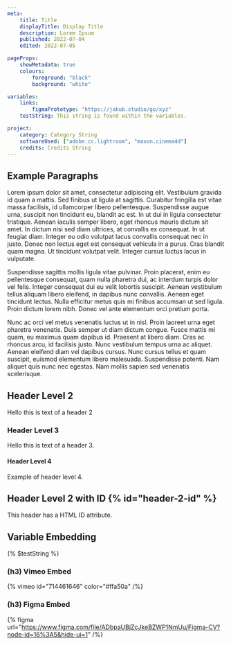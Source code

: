 ```yaml
---
meta:
    title: Title
    displayTitle: Display Title
    description: Lorem Ipsum
    published: 2022-07-04
    edited: 2022-07-05

pageProps:
    showMetadata: true
    colours:
        foreground: "black"
        background: "white"

variables:
    links:
        figmaPrototype: "https://jakub.studio/go/xyz"
    testString: This string is found within the variables.

project:
    category: Category String
    softwareUsed: ["adobe.cc.lightroom", "maxon.cinema4d"]
    credits: Credits String
---
```

## Example Paragraphs
Lorem ipsum dolor sit amet, consectetur adipiscing elit. Vestibulum gravida id quam a mattis. Sed finibus ut ligula at sagittis. Curabitur fringilla est vitae massa facilisis, id ullamcorper libero pellentesque. Suspendisse augue urna, suscipit non tincidunt eu, blandit ac est. In ut dui in ligula consectetur tristique. Aenean iaculis semper libero, eget rhoncus mauris dictum sit amet. In dictum nisi sed diam ultrices, at convallis ex consequat. In ut feugiat diam. Integer eu odio volutpat lacus convallis consequat nec in justo. Donec non lectus eget est consequat vehicula in a purus. Cras blandit quam magna. Ut tincidunt volutpat velit. Integer cursus luctus lacus in vulputate.

Suspendisse sagittis mollis ligula vitae pulvinar. Proin placerat, enim eu pellentesque consequat, quam nulla pharetra dui, ac interdum turpis dolor vel felis. Integer consequat dui eu velit lobortis suscipit. Aenean vestibulum tellus aliquam libero eleifend, in dapibus nunc convallis. Aenean eget tincidunt lectus. Nulla efficitur metus quis mi finibus accumsan ut sed ligula. Proin dictum lorem nibh. Donec vel ante elementum orci pretium porta.

Nunc ac orci vel metus venenatis luctus ut in nisl. Proin laoreet urna eget pharetra venenatis. Duis semper ut diam dictum congue. Fusce mattis mi quam, eu maximus quam dapibus id. Praesent at libero diam. Cras ac rhoncus arcu, id facilisis justo. Nunc vestibulum tempus urna ac aliquet. Aenean eleifend diam vel dapibus cursus. Nunc cursus tellus et quam suscipit, euismod elementum libero malesuada. Suspendisse potenti. Nam aliquet quis nunc nec egestas. Nam mollis sapien sed venenatis scelerisque.

## Header Level 2
Hello this is text of a header 2

### Header Level 3
Hello this is text of a header 3.

#### Header Level 4
Example of header level 4.

## Header Level 2 with ID {% id="header-2-id" %}
This header has a HTML ID attribute.

## Variable Embedding
{% $testString %}


### (h3) Vimeo Embed
{% vimeo id="714461646" color="#ffa50a" /%}

### (h3) Figma Embed
{% figma url="https://www.figma.com/file/ADbpaUBjZcJkeBZWP1NmUu/Figma-CV?node-id=16%3A5&hide-ui=1" /%}